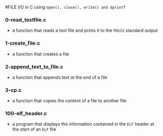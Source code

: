 #FILE I/O in C using ```open(), close(), write() and dprintf```

### 0-read_textfile.c
- a function that reads a text file and prints it to the ```POSIX``` standard
output

### 1-create_file.c
- a function that creates a file

### 2-append_text_to_file.c
- a function that appends text at the end of a file

### 3-cp.c
- a function that copies the content of a file to another file

### 100-elf_header.c
- a program that displays the information contained in the ```ELF``` header at
the start of an ```ELF``` file